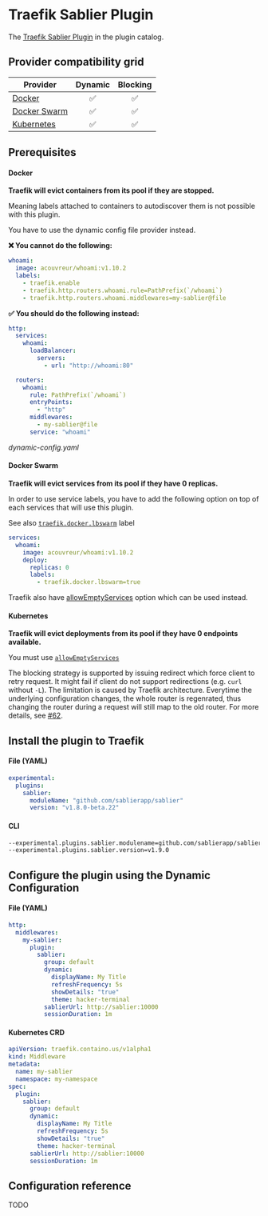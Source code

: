 # Traefik Sablier Plugin

The [Traefik Sablier Plugin](https://plugins.traefik.io/plugins/633b4658a4caa9ddeffda119/sablier) in the plugin catalog.

## Provider compatibility grid

| Provider                                | Dynamic |                        Blocking                         |
| --------------------------------------- | :-----: | :-----------------------------------------------------: |
| [Docker](../providers/docker)             |    ✅    |                            ✅                            |
| [Docker Swarm](../providers/docker_swarm) |    ✅    |                            ✅                            |
| [Kubernetes](../providers/kubernetes)     |    ✅    |                            ✅                            |

## Prerequisites

<!-- tabs:start -->

#### **Docker**

**Traefik will evict containers from its pool if they are stopped.**

Meaning labels attached to containers to autodiscover them is not possible with this plugin.

You have to use the dynamic config file provider instead.

**❌ You cannot do the following:**

```yaml
whoami:
  image: acouvreur/whoami:v1.10.2
  labels:
    - traefik.enable
    - traefik.http.routers.whoami.rule=PathPrefix(`/whoami`)
    - traefik.http.routers.whoami.middlewares=my-sablier@file
```

**✅ You should do the following instead:**

```yaml
http:
  services:
    whoami:
      loadBalancer:
        servers:
          - url: "http://whoami:80"

  routers:
    whoami:
      rule: PathPrefix(`/whoami`)
      entryPoints:
        - "http"
      middlewares:
        - my-sablier@file
      service: "whoami"
```
*dynamic-config.yaml*


#### **Docker Swarm**

**Traefik will evict services from its pool if they have 0 replicas.**

In order to use service labels, you have to add the following option on top of each services that will use this plugin.

See also [`traefik.docker.lbswarm`](https://doc.traefik.io/traefik/routing/providers/swarm/#traefikdockerlbswarm) label

```yaml
services:
  whoami:
    image: acouvreur/whoami:v1.10.2
    deploy:
      replicas: 0
      labels:
        - traefik.docker.lbswarm=true
```

Traefik also have [allowEmptyServices](https://doc.traefik.io/traefik/providers/docker/#allowemptyservices) option which can be used instead.

#### **Kubernetes**

**Traefik will evict deployments from its pool if they have 0 endpoints available.**

You must use [`allowEmptyServices`](https://doc.traefik.io/traefik/providers/kubernetes-ingress/#allowemptyservices)

The blocking strategy is supported by issuing redirect which force client to retry request. It might fail if client do not support redirections (e.g. `curl` without `-L`). The limitation is caused by Traefik architecture. Everytime the underlying configuration changes, the whole router is regenrated, thus changing the router during a request will still map to the old router. For more details, see [#62](https://github.com/sablierapp/sablier/issues/62).

<!-- tabs:end -->

## Install the plugin to Traefik

<!-- tabs:start -->

#### **File (YAML)**

```yaml
experimental:
  plugins:
    sablier:
      moduleName: "github.com/sablierapp/sablier"
      version: "v1.8.0-beta.22"
```

#### **CLI**

```bash
--experimental.plugins.sablier.modulename=github.com/sablierapp/sablier
--experimental.plugins.sablier.version=v1.9.0
```

<!-- tabs:end -->

## Configure the plugin using the Dynamic Configuration

<!-- tabs:start -->

#### **File (YAML)**

```yaml
http:
  middlewares:
    my-sablier:
      plugin:
        sablier:
          group: default
          dynamic:
            displayName: My Title
            refreshFrequency: 5s
            showDetails: "true"
            theme: hacker-terminal
          sablierUrl: http://sablier:10000
          sessionDuration: 1m
```

#### **Kubernetes CRD**

```yaml
apiVersion: traefik.containo.us/v1alpha1
kind: Middleware
metadata:
  name: my-sablier
  namespace: my-namespace
spec:
  plugin:
    sablier:
      group: default
      dynamic:
        displayName: My Title
        refreshFrequency: 5s
        showDetails: "true"
        theme: hacker-terminal
      sablierUrl: http://sablier:10000
      sessionDuration: 1m
```

<!-- tabs:end -->

## Configuration reference

TODO
